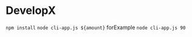 # DevelopX

``` npm install ```
``` node cli-app.js ${amount} ```
forExample
``` node cli-app.js 90 ```